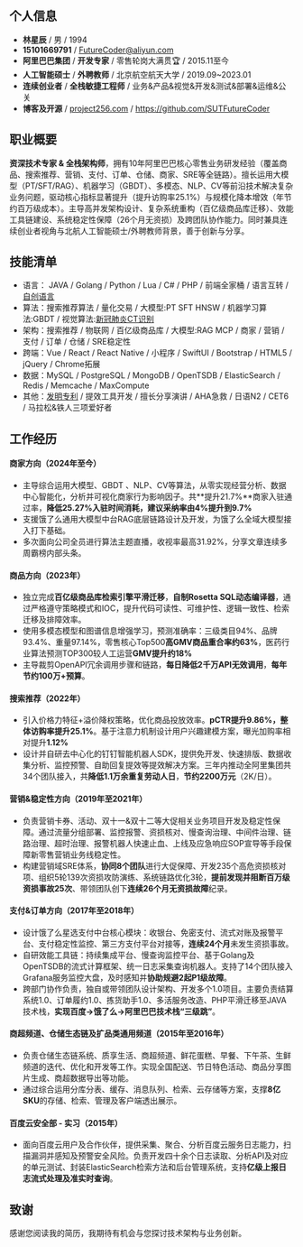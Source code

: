 ## 个人信息
* **林星辰** / 男 / 1994
* **15101669791** / <FutureCoder@aliyun.com>
* **阿里巴巴集团** / **开发专家** / 零售轮岗大满贯🏆 / 2015.11至今
* **人工智能硕士** / **外聘教师** / 北京航空航天大学 / 2019.09~2023.01
* **连续创业者** / **全栈敏捷工程师** / 业务&产品&视觉&开发&测试&部署&运维&公关
* **博客及开源** / [project256.com](https://project256.com) / <https://github.com/SUTFutureCoder>



## 职业概要

**资深技术专家 & 全栈架构师**，拥有10年阿里巴巴核心零售业务研发经验（覆盖商品、搜索推荐、营销、支付、订单、仓储、商家、SRE等全链路）。擅长运用大模型（PT/SFT/RAG）、机器学习（GBDT）、多模态、NLP、CV等前沿技术解决复杂业务问题，驱动核心指标显著提升（提升访购率25.1%）与规模化降本增效（年节约百万级成本）。主导高并发架构设计、复杂系统重构（百亿级商品库迁移）、效能工具链建设、系统稳定性保障（26个月无资损）及跨团队协作能力。同时兼具连续创业者视角与北航人工智能硕士/外聘教师背景，善于创新与分享。



## 技能清单
* 语言： JAVA / Golang / Python / Lua / C# / PHP / 前端全家桶 / 语言互转 / [自创语言](https://github.com/SUTFutureCoder/xingchen_lang)
* 算法：搜索推荐算法 / 量化交易 / 大模型:PT SFT HNSW / 机器学习算法:GBDT / 视觉算法:[新冠肺炎CT识别](https://colab.research.google.com/drive/1TdP5AecNcIQWDD1EhcGWbTf8CGP5A5hx?usp=sharing)
* 架构：搜索推荐 / 物联网 / 百亿级商品库 / 大模型:RAG MCP / 商家 / 营销 / 支付 / 订单 / 仓储 / SRE稳定性
* 跨端：Vue / React / React Native / 小程序 / SwiftUI / Bootstrap / HTML5 / jQuery / Chrome拓展
* 数据：MySQL / PostgreSQL / MongoDB / OpenTSDB / ElasticSearch / Redis / Memcache / MaxCompute
* 其他：[发明专利](https://aiqicha.baidu.com/patent/info?referId=39a9e6674280d57ea33fb0d7bda3bd4f1e367f56&pid=85252215899659) / 提效工具开发 / 擅长分享演讲 / AHA急救 / 日语N2 / CET6 / 马拉松&铁人三项爱好者



## 工作经历
#### 商家方向（2024年至今）

- 主导综合运用大模型、GBDT 、NLP、CV等算法，从零实现经营分析、数据中心智能化，分析并可视化商家行为影响因子。共**提升21.7%**商家入驻通过率，**降低25.27%**入驻时间消耗，建议**采纳率由4%提升到9.7%**
- 支援饿了么通用大模型中台RAG底层链路设计及开发，为饿了么全域大模型接入打下基础。
- 多次面向公司全员进行算法主题直播，收视率最高31.92%，分享文章连续多周霸榜内部头条。

#### 商品方向（2023年）

* 独立完成**百亿级商品库检索引擎平滑迁移**，**自制Rosetta SQL动态编译器**，通过严格遵守策略模式和IOC，提升代码可读性、可维护性、逻辑一致性、检索迁移及排障效率。
* 使用多模态模型和图谱信息增强学习，预测准确率：三级类目94%、品牌93.4%、重量97.14%，零售核心Top500**高GMV商品重合率约63%**，医药行业算法预测TOP300较人工运营**GMV提升约18%**
* 主导裁剪OpenAPI冗余调用步骤和链路，**每日降低2千万API无效调用**，**每年节约100万+预算**。

#### 搜索推荐（2022年）

- 引入价格力特征+溢价降权策略，优化商品投放效率。**pCTR提升9.86%，整体访购率提升25.1%**。基于注意力机制设计用户兴趣建模方案，曝光加购率相对提升**1.12%**
- 设计并自研去中心化的钉钉智能机器人SDK，提供免开发、快速排版、数据收集分析、监控预警、自助回复提效等提效解决方案。三年内推动全阿里集团共34个团队接入，共**降低1.1万余重复劳动人日**，**节约2200万元**（2K/日）。

#### 营销&稳定性方向（2019年至2021年）

* 负责营销卡券、活动、双十一&双十二等大促相关业务项目开发及稳定性保障。通过流量分组部署、监控报警、资损核对、慢查询治理、中间件治理、链路治理、超时治理、报警机器人快速止血、上线及应急响应SOP宣导等手段保障新零售营销业务线稳定性。
* 构建营销域SRE体系，**协同8个团队**进行大促保障、开发235个高危资损核对项、组织5轮139次资损攻防演练、系统链路优化3轮，**提前发现并阻断百万级资损事故25次**、带领团队创下**连续26个月无资损故障**纪录。

#### 支付&订单方向（2017年至2018年）
* 设计饿了么星选支付中台核心模块：收银台、免密支付、流式对账及报警平台、支付稳定性监控、第三方支付平台对接等，**连续24个月**未发生资损事故。
* 自研效能工具链：持续集成平台、慢查询监控平台、基于Golang及OpenTSDB的流式计算框架、统一日志采集查询机器人。支持了14个团队接入Grafana服务监控大盘，及时感知并**协助规避2起P1级故障**。
* 跨部门协作负责，独自或带领团队设计架构、开发多个1.0项目。主要负责结算系统1.0、订单履约1.0、拣货助手1.0、多活服务改造、PHP平滑迁移至JAVA技术栈，**实现百度→饿了么→阿里巴巴技术栈“三级跳”**。  

#### 商超频道、仓储生态链及扩品类通用频道（2015年至2016年）
* 负责仓储生态链系统、质享生活、商超频道、鲜花蛋糕、早餐、下午茶、生鲜频道的迭代、优化和开发等工作。实现全国配送、节日特色活动、商品分享图片生成、商超数据导出等功能。
* 通过综合运用分库分表、缓存、消息队列、检索、云存储等方案，支撑**8亿SKU**的存储、检索、管理及客户端透出展示。

#### 百度云安全部 - 实习（2015年）

- 面向百度云用户及合作伙伴，提供采集、聚合、分析百度云服务日志能力，扫描漏洞并感知及预警安全风险。负责开发四十余个日志读取、分析API及对应的单元测试、封装ElasticSearch检索方法和后台管理系统，支持**亿级上报日志流式处理及准实时查询**。



## 致谢
感谢您阅读我的简历，我期待有机会与您探讨技术架构与业务创新。
